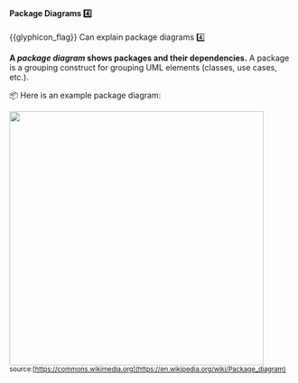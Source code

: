 <div id="title">

#### Package Diagrams :four:

</div>

<span id="prereqs"></span>

<span id="outcomes">{{glyphicon_flag}} Can explain package diagrams :four:</span>

<div id="body">

**A _package diagram_ shows packages and their dependencies.** A package is a grouping construct for grouping UML elements (classes, use cases, etc.).

<tip-box> 

:package: Here is an example package diagram:

<img src="{{baseUrl}}/modeling/modelingStructures/packageDiagrams/images/diagram.png" height="450" /><br>
<sub>source:[https://commons.wikimedia.org](https://en.wikipedia.org/wiki/Package_diagram)</sub>

</tip-box>

</div>

<div id="extras">
</div>